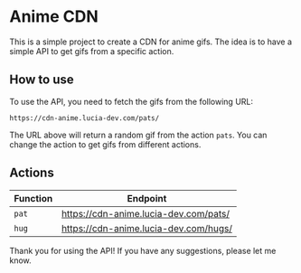 # Anime CDN

This is a simple project to create a CDN for anime gifs. The idea is to have a simple API to get gifs from a specific action.

## How to use

To use the API, you need to fetch the gifs from the following URL:

```http
https://cdn-anime.lucia-dev.com/pats/
```

The URL above will return a random gif from the action `pats`. You can change the action to get gifs from different actions.

## Actions

| Function | Endpoint                              |
| -------- | ------------------------------------- |
| `pat`    | https://cdn-anime.lucia-dev.com/pats/ |
| `hug`    | https://cdn-anime.lucia-dev.com/hugs/ |

Thank you for using the API! If you have any suggestions, please let me know.
